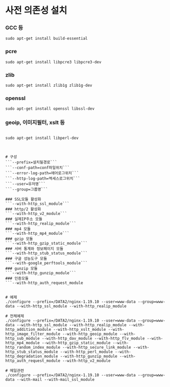

# 사전 의존성 설치 
### GCC 등
```sudo apt-get install build-essential```

### pcre
```sudo apt-get install libpcre3 libpcre3-dev```

### zlib
```sudo apt-get install zlib1g zlib1g-dev```

### openssl
```sudo apt-get install openssl libssl-dev```

### geoip, 이미지필터, xslt 등
```sudo apt-get install libgeoip-dev libgd-dev libxslt-dev libxml2

sudo apt-get install libperl-dev



# 구성
```--prefix=설치될경로```
```--conf-path=conf파일위치```
```--error-log-path=에어로그위치```
```--http-log-path=엑세스로그위치```
```--user=유저명```
```--group=그룹명```

### SSL모듈 활성화
```--with-http_ssl_module```
### http/2 활성화
```--with-http_v2_module```
### 실제IP주소 모듈
```--with-http_realip_module```
### mp4 모듈
```--with-http_mp4_module```
### gzip 모듈
```--with-http_gzip_static_module```
### 서버 통계와 정보페이지 모듈
```--with-http_stub_status_module```
### 구글 성능도구 모듈
```--with-google_perftools_module```
### gunzip 모듈
```--with-http_gunzip_module```
### 인증모듈
```--with-http_auth_request_module


# 예제
./configure --prefix=/DATA2/nginx-1.19.10 --user=www-data --group=www-data --with-http_ssl_module --with-http_realip_module

# 전체예제
./configure --prefix=/DATA2/nginx-1.19.10 --user=www-data --group=www-data --with-http_ssl_module --with-http_realip_module --with-http_addition_module --with-http_xslt_module --with-http_image_filter_module --with-http_geoip_module --with-http_sub_module --with-http_dav_module --with-http_flv_module --with-http_mp4_module --with-http_gzip_static_module --with-http_random_index_module --with-http_secure_link_module --with-http_stub_status_module --with-http_perl_module --with-http_degradation_module --with-http_gunzip_module --with-http_auth_request_module --with-http_v2_module

# 메일관련
./configure --prefix=/DATA2/nginx-1.19.10 --user=www-data --group=www-data --with-mail --with-mail_ssl_module